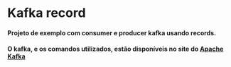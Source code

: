 # Kafka record

#### Projeto de exemplo com consumer e producer kafka usando records. 
#### O kafka, e os comandos utilizados, estão disponíveis no site do [Apache Kafka](https://kafka.apache.org/quickstart)
